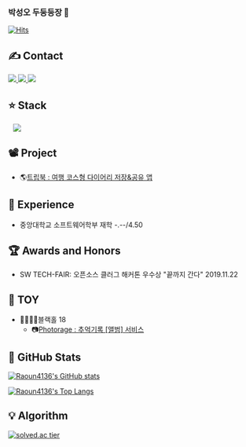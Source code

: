 ### 박성오 두둥등장 👋

[![Hits](https://hits.seeyoufarm.com/api/count/incr/badge.svg?url=https%3A%2F%2Fgithub.com%2FRaoun4136&count_bg=%2379C83D&title_bg=%23555555&icon=&icon_color=%23E7E7E7&title=hits&edge_flat=true)](https://hits.seeyoufarm.com)


## :writing_hand: Contact
<a href="https://raoun4136.github.io/" target="_blank">
       <img src="https://img.shields.io/badge/Blog-222222.svg?style=flat-square&logo=Github&logoColor=white"/>
</a>
<a href="https://programmers.co.kr/pr/qkrtjddh1212_5113" target="_blank">
       <img src="https://img.shields.io/badge/Portfolio-F05138?style=flat-square&logo=Swift&logoColor=white"/>
</a>
<a href="mailto:qkrtjddh1212@naver.com" target="_blank">
       <img src="https://img.shields.io/badge/Naver-03C75A?style=flat-square&logo=Naver&logoColor=white"/>
</a>

## :star: Stack

<img src="https://img.shields.io/badge/JavaScript-F7DF1E?style=flat-square&logo=JavaScript&logoColor=black"
       style="height : auto; margin-left : 10px; margin-right : 10px;" />
       
## :film_projector: Project       

- 🌎[트립북 : 여행 코스형 다이어리 저장&공유 앱](https://makeus-challenge.notion.site/1377f62daf7e4617838e23f7f9db5803)



## :calendar: Experience
- 중앙대학교 소프트웨어학부 재학 -.--/4.50


## :trophy: Awards and Honors
- SW TECH-FAIR: 오픈소스 클러그 해커톤 우수상 "끝까지 간다" 2019.11.22


## :teddy_bear: TOY
- 👨‍👩‍👧‍👦블랙홀 18
    - 📷[Photorage : 추억기록 [앨범] 서비스](https://github.com/CAU-Blackhole-18)


## :green_book: GitHub Stats
[![Raoun4136's GitHub stats](https://github-readme-stats.vercel.app/api?username=Raoun4136)](https://github.com/anuraghazra/github-readme-stats)

[![Raoun4136's Top Langs](https://github-readme-stats.vercel.app/api/top-langs/?username=raoun4136&layout=compact)](https://github.com/anuraghazra/github-readme-stats)



## :bulb: Algorithm
[![solved.ac tier](http://mazassumnida.wtf/api/generate_badge?boj=raoun4136)](https://solved.ac/raoun4136)


<!--
**Raoun4136/Raoun4136** is a ✨ _special_ ✨ repository because its `README.md` (this file) appears on your GitHub profile.

Here are some ideas to get you started:

- 🔭 I’m currently working on ...
- 🌱 I’m currently learning ...
- 👯 I’m looking to collaborate on ...
- 🤔 I’m looking for help with ...
- 💬 Ask me about ...
- 📫 How to reach me: ...
- 😄 Pronouns: ...
- ⚡ Fun fact: ...
-->
